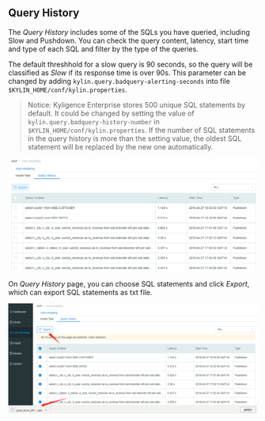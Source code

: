 ## Query History

The *Query History* includes some of the SQLs you have queried, including Slow and Pushdown. You can check the query content, latency, start time and type of each SQL and filter by the type of the queries.

The default threshhold for a slow query is 90 seconds, so the query will be classified as *Slow* if its response time is over 90s. This parameter can be changed by adding `kylin.query.badquery-alerting-seconds` into file `$KYLIN_HOME/conf/kylin.properties`.

> Notice: Kyligence Enterprise stores 500 unique SQL statements by default. It could be changed by setting the value of `kylin.query.badquery-history-number` in `$KYLIN_HOME/conf/kylin.properties`. If the number of SQL statements in the query history is more than the setting value, the oldest SQL statement will be replaced by the new one automatically.

![Query History](images/query_history/query_history.en.png)



On *Query History* page, you can choose SQL statements and click *Export*, which can export SQL statements as txt file.

![Export query history](images/query_history/query_download.en.png)

